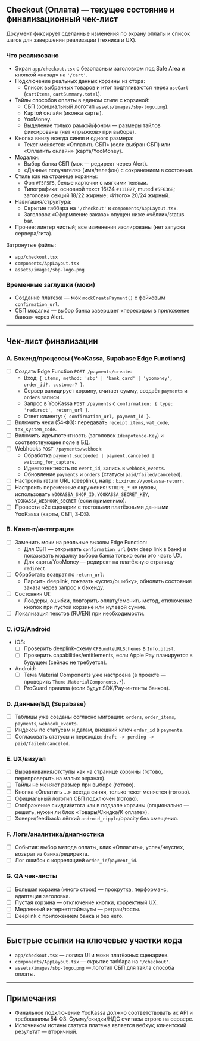 ## Checkout (Оплата) — текущее состояние и финализационный чек‑лист

Документ фиксирует сделанные изменения по экрану оплаты и список шагов для
завершения реализации (техника и UX).

### Что реализовано

- Экран `app/checkout.tsx` с безопасным заголовком под Safe Area и кнопкой
  «назад» на `'/cart'`.
- Подключение реальных данных корзины из стора:
  - Список выбранных товаров и итог подтягиваются через `useCart` (`cartItems`,
    `cartSummary.total`).
- Тайлы способов оплаты в едином стиле с корзиной:
  - СБП (официальный логотип `assets/images/sbp-logo.png`).
  - Картой онлайн (иконка карты).
  - YooMoney.
  - Выделение только рамкой/фоном — размеры тайлов фиксированы (нет «прыжков»
    при выборе).
- Кнопка внизу всегда синяя и одного размера:
  - Текст меняется: «Оплатить СБП» (если выбран СБП) или «Оплатить онлайн»
    (карта/YooMoney).
- Модалки:
  - Выбор банка СБП (мок — редирект через Alert).
  - «Данные получателя» (имя/телефон) c сохранением в состоянии.
- Стиль как на странице корзины:
  - Фон `#F5F5F5`, белые карточки с мягкими тенями.
  - Типографика: основной текст 16/24 `#111827`, muted `#5F6368`; заголовки
    секций 18/22 жирные; «Итого» 20/24 жирный.
- Навигация/структура:
  - Скрытие таббара на `'/checkout'` в `components/AppLayout.tsx`.
  - Заголовок «Оформление заказа» опущен ниже «чёлки»/status bar.
- Прочее: линтер чистый; все изменения изолированы (нет запуска сервера/гита).

Затронутые файлы:

- `app/checkout.tsx`
- `components/AppLayout.tsx`
- `assets/images/sbp-logo.png`

### Временные заглушки (моки)

- Создание платежа — мок `mockCreatePayment()` с фейковым `confirmation_url`.
- СБП модалка — выбор банка завершает «переходом в приложение банка» через
  Alert.

---

## Чек‑лист финализации

### A. Бэкенд/процессы (YooKassa, Supabase Edge Functions)

- [ ] Создать Edge Function `POST /payments/create`:
  - Вход:
    `{ items, method: 'sbp' | 'bank_card' | 'yoomoney', order_id?, customer? }`.
  - Сервер валидирует корзину, считает сумму, создаёт `payments` и `orders`
    записи.
  - Запрос в YooKassa `POST /payments` с
    `confirmation: { type: 'redirect', return_url }`.
  - Ответ клиенту: `{ confirmation_url, payment_id }`.
- [ ] Включить чеки (54‑ФЗ): передавать `receipt.items`, `vat_code`,
      `tax_system_code`.
- [ ] Включить идемпотентность (заголовок `Idempotence-Key`) и соответствующее
      поле в БД.
- [ ] Webhooks `POST /payments/webhook`:
  - Обработка `payment.succeeded | payment.canceled | waiting_for_capture`.
  - Идемпотентность по `event_id`, запись в `webhook_events`.
  - Обновление `payments` и `orders` (статусы `paid/failed/canceled`).
- [ ] Настроить return URL (deeplink), напр.: `bixirun://yookassa-return`.
- [ ] Настроить переменные окружения: `STRIPE_*` не нужны, использовать
      `YOOKASSA_SHOP_ID`, `YOOKASSA_SECRET_KEY`, `YOOKASSA_WEBHOOK_SECRET` (если
      применимо).
- [ ] Провести e2e сценарии с тестовыми платёжными данными YooKassa (карты, СБП,
      3‑DS).

### B. Клиент/интеграция

- [ ] Заменить моки на реальные вызовы Edge Function:
  - Для СБП — открывать `confirmation_url` (или deep link в банк) и показывать
    модалку выбора банка только если это часть UX.
  - Для карты/YooMoney — редирект на платёжную страницу `redirect`.
- [ ] Обработать возврат по `return_url`:
  - Парсить deeplink, показать «успех/ошибку», обновить состояние заказа через
    запрос к бэкенду.
- [ ] Состояния UI:
  - Лоадеры, ошибки, повторить оплату/сменить метод, отключение кнопок при
    пустой корзине или нулевой сумме.
- [ ] Локализация текстов (RU/EN) при необходимости.

### C. iOS/Android

- iOS:
  - [ ] Проверить deeplink-схему `CFBundleURLSchemes` в `Info.plist`.
  - [ ] Проверить capabilities/entitlements, если Apple Pay планируется в
        будущем (сейчас не требуется).
- Android:
  - [ ] Тема Material Components уже настроена (в проекте — проверить
        `Theme.MaterialComponents.*`).
  - [ ] ProGuard правила (если будут SDK/Pay-интенты банков).

### D. Данные/БД (Supabase)

- [ ] Таблицы уже созданы согласно миграции: `orders`, `order_items`,
      `payments`, `webhook_events`.
- [ ] Индексы по статусам и датам, внешний ключ `order_id` в `payments`.
- [ ] Согласовать статусы и переходы:
      `draft -> pending -> paid/failed/canceled`.

### E. UX/визуал

- [ ] Выравнивания/отступы как на странице корзины (готово, перепроверить на
      малых экранах).
- [ ] Тайлы не меняют размер при выборе (готово).
- [ ] Кнопка «Оплатить …» всегда синяя, только текст меняется (готово).
- [ ] Официальный логотип СБП подключён (готово).
- [ ] Отображение скидки/итога как в подвале корзины (опционально — решить,
      нужен ли блок «Товары/Скидка/К оплате»).
- [ ] Ховеры/feedback: лёгкий `android_ripple`/opacity без смещения.

### F. Логи/аналитика/диагностика

- [ ] События: выбор метода оплаты, клик «Оплатить», успех/неуспех, возврат из
      банка/редиректа.
- [ ] Лог ошибок с корреляцией `order_id`/`payment_id`.

### G. QA чек‑листы

- [ ] Большая корзина (много строк) — прокрутка, перформанс, адаптация
      заголовка.
- [ ] Пустая корзина — отключение кнопки, корректный UX.
- [ ] Медленный интернет/таймауты — ретраи/тосты.
- [ ] Deeplink с приложением банка и без него.

---

## Быстрые ссылки на ключевые участки кода

- `app/checkout.tsx` — логика UI и моки платёжных сценариев.
- `components/AppLayout.tsx` — скрытие таббара на `'/checkout'`.
- `assets/images/sbp-logo.png` — логотип СБП для тайла способа оплаты.

---

## Примечания

- Финальное подключение YooKassa должно соответствовать их API и требованиям
  54‑ФЗ. Сумму/скидки/НДС считаем строго на сервере.
- Источником истины статуса платежа является вебхук; клиентский результат —
  вторичный.
